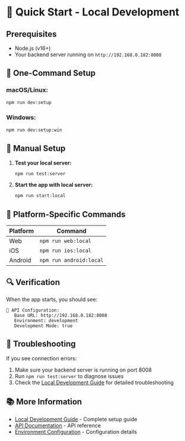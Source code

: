 # 🚀 Quick Start - Local Development

## Prerequisites
- Node.js (v16+)
- Your backend server running on `http://192.168.0.182:8008`

## 🎯 One-Command Setup

### macOS/Linux:
```bash
npm run dev:setup
```

### Windows:
```bash
npm run dev:setup:win
```

## 🔧 Manual Setup

1. **Test your local server:**
   ```bash
   npm run test:server
   ```

2. **Start the app with local server:**
   ```bash
   npm run start:local
   ```

## 📱 Platform-Specific Commands

| Platform | Command |
|----------|---------|
| Web | `npm run web:local` |
| iOS | `npm run ios:local` |
| Android | `npm run android:local` |

## 🔍 Verification

When the app starts, you should see:
```
🚀 API Configuration:
   Base URL: http://192.168.0.182:8008
   Environment: development
   Development Mode: true
```

## 🐛 Troubleshooting

If you see connection errors:
1. Make sure your backend server is running on port 8008
2. Run `npm run test:server` to diagnose issues
3. Check the [Local Development Guide](./LOCAL_DEVELOPMENT.md) for detailed troubleshooting

## 📚 More Information

- [Local Development Guide](./LOCAL_DEVELOPMENT.md) - Complete setup guide
- [API Documentation](./src/BE_Api/API_SDK_DOCUMENTATION.md) - API reference
- [Environment Configuration](./src/config/env.js) - Configuration details 